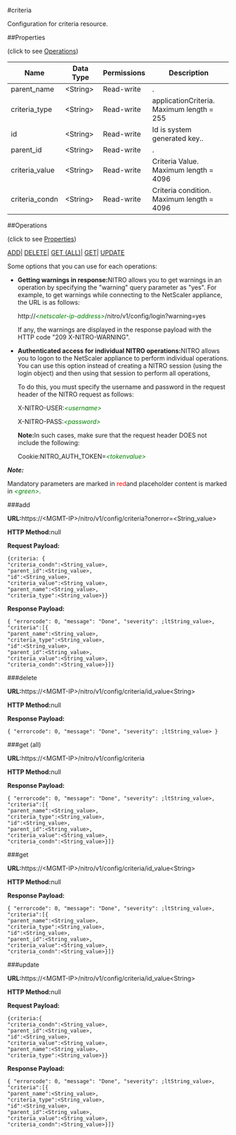 #criteria

Configuration for criteria resource.


##Properties 
<span>(click to see [Operations](#opera))</span>


<table><thead><tr><th>Name</th><th>Data Type</th><th>Permissions</th><th>Description</th></tr></thead><tbody><tr><td>parent_name</td><td>&lt;String></td><td>Read-write</td><td>.</td></tr><tr><td>criteria_type</td><td>&lt;String></td><td>Read-write</td><td>applicationCriteria.<br>Maximum length = 255</td></tr><tr><td>id</td><td>&lt;String></td><td>Read-write</td><td>Id is system generated key..</td></tr><tr><td>parent_id</td><td>&lt;String></td><td>Read-write</td><td>.</td></tr><tr><td>criteria_value</td><td>&lt;String></td><td>Read-write</td><td>Criteria Value.<br>Maximum length = 4096</td></tr><tr><td>criteria_condn</td><td>&lt;String></td><td>Read-write</td><td>Criteria condition.<br>Maximum length = 4096</td></tr></tbody></table>
##Operations 
<span>(click to see [Properties](#prope))</span>


[ADD]()| [DELETE](#d)| [GET (ALL)](#get-)| [GET]()| [UPDATE](#u)


Some options that you can use for each operations:
<ul><li><p><b>Getting warnings in response:</b>NITRO allows you to get warnings in an operation by specifying the "warning" query parameter as "yes". For example, to get warnings while connecting to the NetScaler appliance, the URL is as follows:</p><p>http://<span style="color:green;font-style:italic;">&lt;netscaler-ip-address&gt;</span>/nitro/v1/config/login?warning=yes</p><p>If any, the warnings are displayed in the response payload with the HTTP code "209 X-NITRO-WARNING".</p></li><li><p><b>Authenticated access for individual NITRO operations:</b>NITRO allows you to logon to the NetScaler appliance to perform individual operations. You can use this option instead of creating a NITRO session (using the login object) and then using that session to perform all operations,</p><p>To do this, you must specify the username and password in the request header of the NITRO request as follows:</p><p>X-NITRO-USER:<span style="color:green;font-style:italic;">&lt;username&gt;</span></p><p>X-NITRO-PASS:<span style="color:green;font-style:italic;">&lt;password&gt;</span></p><p><b>Note:</b>In such cases, make sure that the request header DOES not include the following:</p><p>Cookie:NITRO_AUTH_TOKEN=<span style="color:green;font-style:italic;">&lt;tokenvalue&gt;</span></p></li></ul>



***Note:*** 
Mandatory parameters are marked in <span style="color:#FF0000;">red</span>and placeholder content is marked in <span style="color:green;font-style:italic">&lt;green&gt;</span>.

###add



<b>URL:</b>https://&lt;MGMT-IP&gt;/nitro/v1/config/criteria?onerror=&lt;String_value&gt;
<b>HTTP Method:</b>null
<b>Request Payload: </b>```{criteria: {"criteria_condn":<String_value>,"parent_id":<String_value>,"id":<String_value>,"criteria_value":<String_value>,"parent_name":<String_value>,"criteria_type":<String_value>}}```
<b>Response Payload: </b>```{ "errorcode": 0, "message": "Done", "severity": ;ltString_value>, "criteria":[{"parent_name":<String_value>,"criteria_type":<String_value>,"id":<String_value>,"parent_id":<String_value>,"criteria_value":<String_value>,"criteria_condn":<String_value>}]}```



###delete



<b>URL:</b>https://&lt;MGMT-IP&gt;/nitro/v1/config/criteria/id_value&lt;String&gt;
<b>HTTP Method:</b>null
<b>Response Payload: </b>```{ "errorcode": 0, "message": "Done", "severity": ;ltString_value> }```



###get (all)



<b>URL:</b>https://&lt;MGMT-IP&gt;/nitro/v1/config/criteria
<b>HTTP Method:</b>null
<b>Response Payload: </b>```{ "errorcode": 0, "message": "Done", "severity": ;ltString_value>, "criteria":[{"parent_name":<String_value>,"criteria_type":<String_value>,"id":<String_value>,"parent_id":<String_value>,"criteria_value":<String_value>,"criteria_condn":<String_value>}]}```



###get



<b>URL:</b>https://&lt;MGMT-IP&gt;/nitro/v1/config/criteria/id_value&lt;String&gt;
<b>HTTP Method:</b>null
<b>Response Payload: </b>```{ "errorcode": 0, "message": "Done", "severity": ;ltString_value>, "criteria":[{"parent_name":<String_value>,"criteria_type":<String_value>,"id":<String_value>,"parent_id":<String_value>,"criteria_value":<String_value>,"criteria_condn":<String_value>}]}```



###update



<b>URL:</b>https://&lt;MGMT-IP&gt;/nitro/v1/config/criteria/id_value&lt;String&gt;
<b>HTTP Method:</b>null
<b>Request Payload: </b>```{criteria:{"criteria_condn":<String_value>,"parent_id":<String_value>,"id":<String_value>,"criteria_value":<String_value>,"parent_name":<String_value>,"criteria_type":<String_value>}}```
<b>Response Payload: </b>```{ "errorcode": 0, "message": "Done", "severity": ;ltString_value>, "criteria":[{"parent_name":<String_value>,"criteria_type":<String_value>,"id":<String_value>,"parent_id":<String_value>,"criteria_value":<String_value>,"criteria_condn":<String_value>}]}```



